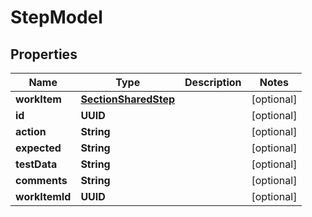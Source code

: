 

# StepModel


## Properties

| Name | Type | Description | Notes |
|------------ | ------------- | ------------- | -------------|
|**workItem** | [**SectionSharedStep**](SectionSharedStep.md) |  |  [optional] |
|**id** | **UUID** |  |  [optional] |
|**action** | **String** |  |  [optional] |
|**expected** | **String** |  |  [optional] |
|**testData** | **String** |  |  [optional] |
|**comments** | **String** |  |  [optional] |
|**workItemId** | **UUID** |  |  [optional] |




